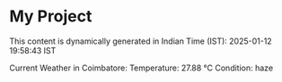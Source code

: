# My Project

This content is dynamically generated in Indian Time (IST): 2025-01-12 19:58:43 IST


Current Weather in Coimbatore:
Temperature: 27.88 °C
Condition: haze
